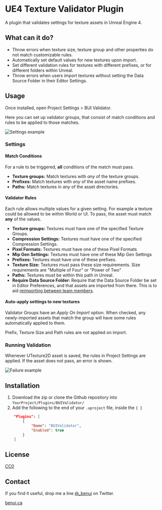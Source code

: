 # UE4 Texture Validator Plugin

A plugin that validates settings for texture assets in Unreal Engine 4.


## What can it do?

* Throw errors when texture size, texture group and other properties do not
  match customizable rules.
* Automatically set default values for new textures upon import.
* Set different validation rules for textures with different prefixes, or for
  different folders within Unreal.
* Throw errors when users import textures without setting the Data Source
  Folder in their Editor Settings.

## Usage

Once installed, open Project Settings > BUI Validator.

Here you can set up validator groups, that consist of match conditions and
rules to be applied to those matches.

![Settings example](https://benui.ca/assets/unreal/validator-settings-example.png)

### Settings

#### Match Conditions

For a rule to be triggered, **all** conditions of the match must pass.

* **Texture groups:** Match textures with _any_ of the texture groups.
* **Prefixes:** Match textures with _any_ of the asset name prefixes.
* **Paths:** Match textures in _any_ of the asset directories.

#### Validator Rules

Each rule allows multiple values for a given setting. For example a texture
could be allowed to be within World or UI. To pass, the asset must match
**any** of the values.

* **Texture groups:** Textures must have one of the specified Texture Groups.
* **Compression Settings:** Textures must have one of the specified
  Compression Settings.
* **Pixel Formats:** Textures must have one of these Pixel Formats
* **Mip Gen Settings:** Textures must have one of these Mip Gen Settings
* **Prefixes:** Textures must have one of these prefixes.
* **Texture Size:** Textures must pass these size requirements. Size
  requirements are "Multiple of Four" or "Power of Two"
* **Paths:** Textures must be within this path in Unreal.
* **Require Data Source Folder:** Require that the Data Source Folder be set in
  Editor Preferences, and that assets are imported from there. This is to aid [reimporting between team members](https://benui.ca/unreal/reimporting-assets/).

#### Auto-apply settings to new textures

Validator Groups have an _Apply On Import_ option. When checked, any
newly-imported assets that match the group will have some rules automatically
applied to them.

Prefix, Texture Size and Path rules are not applied on import.

### Running Validation

Whenever UTexture2D asset is saved, the rules in Project Settings are applied.
If the asset does not pass, an error is shown.

![Failure example](https://benui.ca/assets/unreal/validator-fail-example.png)

## Installation

1. Download the zip or clone the Github repository into
   `YourProject/Plugins/BUIValidator/`
2. Add the following to the end of your `.uproject` file, inside the `{ }`
```json
	"Plugins": [
		{
			"Name": "BUIValidator",
			"Enabled": true
		}
	]
```

## License

[CC0](https://creativecommons.org/publicdomain/zero/1.0/)

## Contact

If you find it useful, drop me a line [@_benui](https://twitter.com/_benui) on Twitter.

[benui.ca](https://benui.ca)
